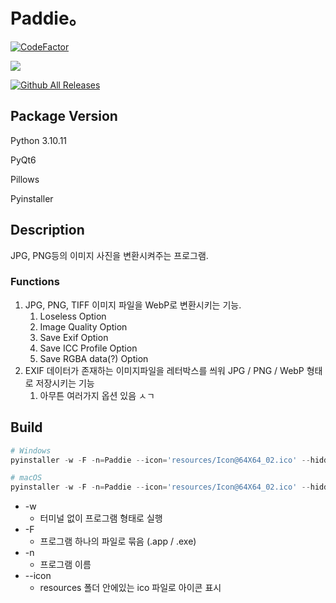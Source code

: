 # Paddie。

[![CodeFactor](https://www.codefactor.io/repository/github/c4nu/paddie/badge/main)](https://www.codefactor.io/repository/github/c4nu/paddie/overview/main)

![](https://img.shields.io/badge/stable-v3.1.1-blue?style=flat)

[![Github All Releases](https://img.shields.io/github/downloads/c4nu/paddie/total.svg)]()

## Package Version

Python 3.10.11

PyQt6

Pillows

Pyinstaller

## Description

JPG, PNG등의 이미지 사진을 변환시켜주는 프로그램.

### Functions

1. JPG, PNG, TIFF 이미지 파일을 WebP로 변환시키는 기능.
   1. Loseless Option
   2. Image Quality Option
   3. Save Exif Option
   4. Save ICC Profile Option
   5. Save RGBA data(?) Option
2. EXIF 데이터가 존재하는 이미지파일을 레터박스를 씌워 JPG / PNG / WebP 형태로 저장시키는 기능
   1. 아무튼 여러가지 옵션 있음 ㅅㄱ


## Build

```python
# Windows
pyinstaller -w -F -n=Paddie --icon='resources/Icon@64X64_02.ico' --hidden-import PyQt6 main.py       

# macOS
pyinstaller -w -F -n=Paddie --icon='resources/Icon@64X64_02.ico' --hidden-import PyQt6 main.py   
```




- -w
  - 터미널 없이 프로그램 형태로 실행
- -F
  - 프로그램 하나의 파일로 묶음 (.app / .exe)
- -n
  - 프로그램 이름
- --icon
  - resources 폴더 안에있는 ico 파일로 아이콘 표시
